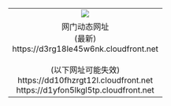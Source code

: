 ﻿<table>
  <tr></tr>
  <tr><td colspan=2 align=center><img src="https://d3rg18le45w6nk.cloudfront.net/Up/oGate.jpg" /></td></tr>
  <tr><td colspan=2 align=center>网门动态网址<br/>(最新)
<br>https://d3rg18le45w6nk.cloudfront.net
<br/><br/>(以下网址可能失效)
<br>https://dd10fhzrgt12l.cloudfront.net
<br>https://d1yfon5lkgl5tp.cloudfront.net
    </td>
  </tr>
</table>
